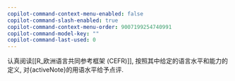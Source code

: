 ```yaml
---
copilot-command-context-menu-enabled: false
copilot-command-slash-enabled: true
copilot-command-context-menu-order: 9007199254740991
copilot-command-model-key: ""
copilot-command-last-used: 0
---
```

认真阅读[[R_欧洲语言共同参考框架 (CEFR)]], 按照其中给定的语言水平和能力的定义, 对{activeNote}的用语水平给予点评.